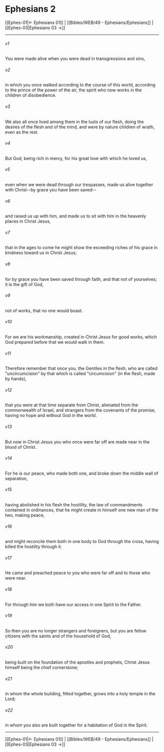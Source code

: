 # Ephesians 2

[[Ephes-01|← Ephesians 01]] | [[Bibles/WEB/49 - Ephesians/Ephesians]] | [[Ephes-03|Ephesians 03 →]]
***



###### v1 
You were made alive when you were dead in transgressions and sins, 

###### v2 
in which you once walked according to the course of this world, according to the prince of the power of the air, the spirit who now works in the children of disobedience. 

###### v3 
We also all once lived among them in the lusts of our flesh, doing the desires of the flesh and of the mind, and were by nature children of wrath, even as the rest. 

###### v4 
But God, being rich in mercy, for his great love with which he loved us, 

###### v5 
even when we were dead through our trespasses, made us alive together with Christ--by grace you have been saved-- 

###### v6 
and raised us up with him, and made us to sit with him in the heavenly places in Christ Jesus, 

###### v7 
that in the ages to come he might show the exceeding riches of his grace in kindness toward us in Christ Jesus; 

###### v8 
for by grace you have been saved through faith, and that not of yourselves; it is the gift of God, 

###### v9 
not of works, that no one would boast. 

###### v10 
For we are his workmanship, created in Christ Jesus for good works, which God prepared before that we would walk in them. 

###### v11 
Therefore remember that once you, the Gentiles in the flesh, who are called "uncircumcision" by that which is called "circumcision" (in the flesh, made by hands), 

###### v12 
that you were at that time separate from Christ, alienated from the commonwealth of Israel, and strangers from the covenants of the promise, having no hope and without God in the world. 

###### v13 
But now in Christ Jesus you who once were far off are made near in the blood of Christ. 

###### v14 
For he is our peace, who made both one, and broke down the middle wall of separation, 

###### v15 
having abolished in his flesh the hostility, the law of commandments contained in ordinances, that he might create in himself one new man of the two, making peace, 

###### v16 
and might reconcile them both in one body to God through the cross, having killed the hostility through it. 

###### v17 
He came and preached peace to you who were far off and to those who were near. 

###### v18 
For through him we both have our access in one Spirit to the Father. 

###### v19 
So then you are no longer strangers and foreigners, but you are fellow citizens with the saints and of the household of God, 

###### v20 
being built on the foundation of the apostles and prophets, Christ Jesus himself being the chief cornerstone; 

###### v21 
in whom the whole building, fitted together, grows into a holy temple in the Lord; 

###### v22 
in whom you also are built together for a habitation of God in the Spirit.

***
[[Ephes-01|← Ephesians 01]] | [[Bibles/WEB/49 - Ephesians/Ephesians]] | [[Ephes-03|Ephesians 03 →]]

